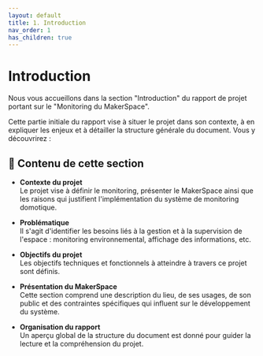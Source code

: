 ```yaml
---
layout: default
title: 1. Introduction
nav_order: 1
has_children: true
---
```


# Introduction

Nous vous accueillons dans la section "Introduction" du rapport de projet portant sur le "Monitoring du MakerSpace".

Cette partie initiale du rapport vise à situer le projet dans son contexte, à en expliquer les enjeux et à détailler la structure générale du document. Vous y découvrirez :

## 📌 Contenu de cette section

- **Contexte du projet**  
  Le projet vise à définir le monitoring, présenter le MakerSpace ainsi que les raisons qui justifient l'implémentation du système de monitoring domotique.

- **Problématique**  
  Il s'agit d'identifier les besoins liés à la gestion et à la supervision de l'espace : monitoring environnemental, affichage des informations, etc.

- **Objectifs du projet**  
  Les objectifs techniques et fonctionnels à atteindre à travers ce projet sont définis.

- **Présentation du MakerSpace**  
  Cette section comprend une description du lieu, de ses usages, de son public et des contraintes spécifiques qui influent sur le développement du système.

- **Organisation du rapport**  
  Un aperçu global de la structure du document est donné pour guider la lecture et la compréhension du projet.
